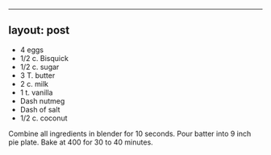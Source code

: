 ---
layout: post
--

- 4 eggs
- 1/2 c. Bisquick
- 1/2 c. sugar
- 3 T. butter
- 2 c. milk
- 1 t. vanilla
- Dash nutmeg
- Dash of salt
- 1/2 c. coconut

Combine all ingredients in blender for 10 seconds. Pour batter into 9 inch pie plate. Bake at 400 for 30 to 40 minutes.
